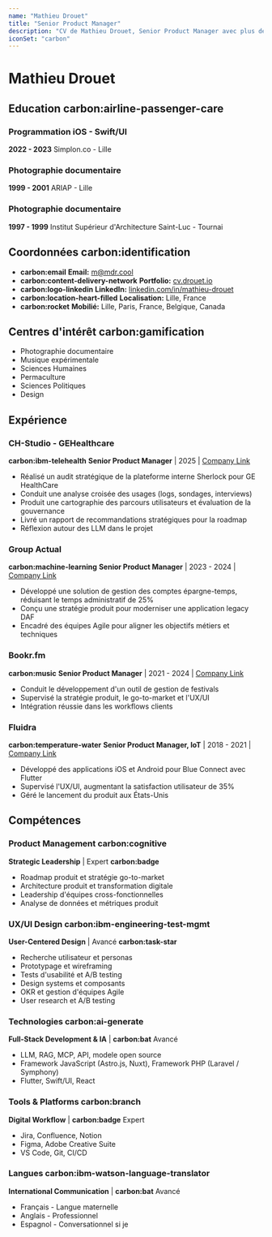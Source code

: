 ```yaml
---
name: "Mathieu Drouet"
title: "Senior Product Manager"
description: "CV de Mathieu Drouet, Senior Product Manager avec plus de 10 ans d'expérience en gestion de produits numériques et transformation digitale."
iconSet: "carbon"
---
```


# Mathieu Drouet

## Education **carbon:airline-passenger-care**

### Programmation iOS - Swift/UI
**2022 - 2023**
Simplon.co - Lille

### Photographie documentaire
**1999 - 2001**
ARIAP - Lille

### Photographie documentaire
**1997 - 1999**
Institut Supérieur d'Architecture Saint-Luc - Tournai

## Coordonnées **carbon:identification**

- **carbon:email** **Email:** m@mdr.cool
- **carbon:content-delivery-network** **Portfolio:** [cv.drouet.io](https://cv.drouet.io)
- **carbon:logo-linkedin** **LinkedIn:** [linkedin.com/in/mathieu-drouet](https://linkedin.com/in/mathieu-drouet)
- **carbon:location-heart-filled** **Localisation:** Lille, France
- **carbon:rocket** **Mobilié:** Lille, Paris, France, Belgique, Canada

## Centres d'intérêt **carbon:gamification**

- Photographie documentaire
- Musique expérimentale
- Sciences Humaines
- Permaculture
- Sciences Politiques
- Design

## Expérience

### CH-Studio - GEHealthcare
**carbon:ibm-telehealth**
**Senior Product Manager** | 2025 | [Company Link](https://chstudio.fr/project/plateforme-de-gestion-de-donnees-dicom/)
- Réalisé un audit stratégique de la plateforme interne Sherlock pour GE HealthCare
- Conduit une analyse croisée des usages (logs, sondages, interviews)
- Produit une cartographie des parcours utilisateurs et évaluation de la gouvernance
- Livré un rapport de recommandations stratégiques pour la roadmap
- Réflexion autour des LLM dans le projet

### Group Actual
**carbon:machine-learning**
**Senior Product Manager** | 2023 - 2024 | [Company Link](https://www.groupeactual.eu/)

- Développé une solution de gestion des comptes épargne-temps, réduisant le temps administratif de 25%
- Conçu une stratégie produit pour moderniser une application legacy DAF
- Encadré des équipes Agile pour aligner les objectifs métiers et techniques

### Bookr.fm
**carbon:music**
**Senior Product Manager** | 2021 - 2024 | [Company Link](https://bookr.fm/)

- Conduit le développement d'un outil de gestion de festivals
- Supervisé la stratégie produit, le go-to-market et l'UX/UI
- Intégration réussie dans les workflows clients

### Fluidra
**carbon:temperature-water**
**Senior Product Manager, IoT** | 2018 - 2021 | [Company Link](https://www.fluidra.com/)

- Développé des applications iOS et Android pour Blue Connect avec Flutter
- Supervisé l'UX/UI, augmentant la satisfaction utilisateur de 35%
- Géré le lancement du produit aux États-Unis

## Compétences

### Product Management **carbon:cognitive**
**Strategic Leadership** | Expert **carbon:badge**

- Roadmap produit et stratégie go-to-market
- Architecture produit et transformation digitale
- Leadership d'équipes cross-fonctionnelles
- Analyse de données et métriques produit

### UX/UI Design **carbon:ibm-engineering-test-mgmt**
**User-Centered Design** | Avancé **carbon:task-star**

- Recherche utilisateur et personas
- Prototypage et wireframing
- Tests d'usabilité et A/B testing
- Design systems et composants
- OKR et gestion d'équipes Agile
- User research et A/B testing

### Technologies **carbon:ai-generate**
**Full-Stack Development & IA** | **carbon:bat** Avancé
 
- LLM, RAG, MCP, API, modele open source
- Framework JavaScript (Astro.js, Nuxt), Framework PHP (Laravel / Symphony)
- Flutter, Swift/UI, React

### Tools & Platforms **carbon:branch**
**Digital Workflow** | **carbon:badge** Expert

- Jira, Confluence, Notion
- Figma, Adobe Creative Suite
- VS Code, Git, CI/CD

### Langues **carbon:ibm-watson-language-translator**
**International Communication** | **carbon:bat** Avancé

- Français - Langue maternelle
- Anglais - Professionnel
- Espagnol - Conversationnel si je 